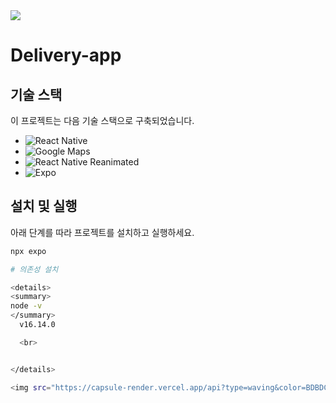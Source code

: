 
<img src="https://capsule-render.vercel.app/api?type=waving&color=BDBDC8&height=150&section=header" />

# Delivery-app

## 기술 스택

이 프로젝트는 다음 기술 스택으로 구축되었습니다.

- ![React Native](https://img.shields.io/badge/React_Native-20232A?style=for-the-badge&logo=react&logoColor=61DAFB)
- ![Google Maps](https://img.shields.io/badge/Google_Maps-4285F4?style=for-the-badge&logo=google-maps&logoColor=white)
- ![React Native Reanimated](https://img.shields.io/badge/React_Native_Reanimated-20232A?style=for-the-badge&logo=react&logoColor=61DAFB)
- ![Expo](https://img.shields.io/badge/Expo-1B1F23?style=for-the-badge&logo=expo&logoColor=white)

## 설치 및 실행

아래 단계를 따라 프로젝트를 설치하고 실행하세요.

```bash
npx expo

# 의존성 설치

<details>
<summary>
node -v 
</summary>
  v16.14.0

  <br>


</details>

<img src="https://capsule-render.vercel.app/api?type=waving&color=BDBDC8&height=150&section=footer" />
